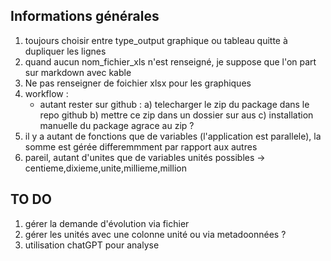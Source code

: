 ## Informations générales

1) toujours choisir entre type_output graphique ou tableau quitte à dupliquer les lignes
2) quand aucun nom_fichier_xls n'est renseigné, je suppose que l'on part sur markdown avec kable
3) Ne pas renseigner de foichier xlsx pour les graphiques
4) workflow :
    - autant rester sur github : 
        a) telecharger le zip du package dans le repo github
        b) mettre ce zip dans un dossier sur aus
        c) installation manuelle du package agrace au zip ?
5) il y a autant de fonctions que de variables (l'application est parallele), la somme est gérée differemmment par rapport aux autres
6) pareil, autant d'unites que de variables unités possibles -> centieme,dixieme,unite,millieme,million


## TO DO 
1) gérer la demande d'évolution via fichier
2) gérer les unités avec une colonne unité ou via metadoonnées ?
3) utilisation chatGPT pour analyse